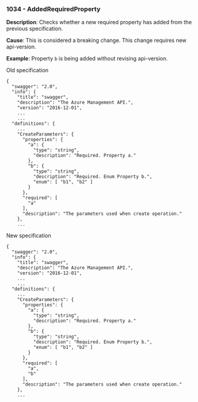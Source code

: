 ### 1034 - AddedRequiredProperty

**Description**: Checks whether a new required property has added from the previous specification. 

**Cause**: This is considered a breaking change. This change requires new api-version.

**Example**: Property `b` is being added without revising api-version.

Old specification
```json5
{
  "swagger": "2.0",
  "info": {
    "title": "swagger",
    "description": "The Azure Management API.",
    "version": "2016-12-01",
    ...
    ...
  "definitions": {
    ...
    "CreateParameters": {
      "properties": {
        "a": {
          "type": "string",
          "description": "Required. Property a."
        },
        "b": {
          "type": "string",
          "description": "Required. Enum Property b.",
          "enum": [ "b1", "b2" ]
        }
      },
      "required": [
        "a"
      ],
      "description": "The parameters used when create operation."
    },
    ...  
```

New specification
```json5
{
  "swagger": "2.0",
  "info": {
    "title": "swagger",
    "description": "The Azure Management API.",
    "version": "2016-12-01",
    ...
    ...
  "definitions": {
    ...
    "CreateParameters": {
      "properties": {
        "a": {
          "type": "string",
          "description": "Required. Property a."
        },
        "b": {
          "type": "string",
          "description": "Required. Enum Property b.",
          "enum": [ "b1", "b2" ]
        }
      },
      "required": [
        "a",
        "b"
      ],
      "description": "The parameters used when create operation."
    },
    ... 
```
